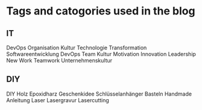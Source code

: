 # Tags and catogories used in the blog

## IT

DevOps
Organisation
Kultur
Technologie
Transformation
Softwareentwicklung
DevOps
Team
Kultur
Motivation
Innovation
Leadership
New Work
Teamwork
Unternehmenskultur

## DIY

DIY
Holz
Epoxidharz
Geschenkidee
Schlüsselanhänger
Basteln
Handmade
Anleitung
Laser
Lasergravur
Lasercutting
